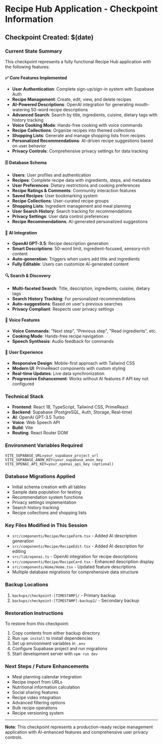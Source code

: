 # Recipe Hub Application - Checkpoint Information

## Checkpoint Created: $(date)

### Current State Summary
This checkpoint represents a fully functional Recipe Hub application with the following features:

#### ✅ Core Features Implemented
- **User Authentication**: Complete sign-up/sign-in system with Supabase Auth
- **Recipe Management**: Create, edit, view, and delete recipes
- **AI-Powered Descriptions**: OpenAI integration for generating mouth-watering 50-word recipe descriptions
- **Advanced Search**: Search by title, ingredients, cuisine, dietary tags with history tracking
- **Voice Cooking Mode**: Hands-free cooking with voice commands
- **Recipe Collections**: Organize recipes into themed collections
- **Shopping Lists**: Generate and manage shopping lists from recipes
- **Personalized Recommendations**: AI-driven recipe suggestions based on user behavior
- **Privacy Controls**: Comprehensive privacy settings for data tracking

#### 🗄️ Database Schema
- **Users**: User profiles and authentication
- **Recipes**: Complete recipe data with ingredients, steps, and metadata
- **User Preferences**: Dietary restrictions and cooking preferences
- **Recipe Ratings & Comments**: Community interaction features
- **Saved Recipes**: User bookmarking system
- **Recipe Collections**: User-curated recipe groups
- **Shopping Lists**: Ingredient management and meal planning
- **User Search History**: Search tracking for recommendations
- **Privacy Settings**: User data control preferences
- **Recipe Recommendations**: AI-generated personalized suggestions

#### 🤖 AI Integration
- **OpenAI GPT-3.5**: Recipe description generation
- **Smart Descriptions**: 50-word limit, ingredient-focused, sensory-rich content
- **Auto-generation**: Triggers when users add title and ingredients
- **Fully Editable**: Users can customize AI-generated content

#### 🔍 Search & Discovery
- **Multi-faceted Search**: Title, description, ingredients, cuisine, dietary tags
- **Search History Tracking**: For personalized recommendations
- **Auto-suggestions**: Based on user's previous searches
- **Privacy Compliant**: Respects user privacy settings

#### 🎤 Voice Features
- **Voice Commands**: "Next step", "Previous step", "Read ingredients", etc.
- **Cooking Mode**: Hands-free recipe navigation
- **Speech Synthesis**: Audio feedback for commands

#### 📱 User Experience
- **Responsive Design**: Mobile-first approach with Tailwind CSS
- **Modern UI**: PrimeReact components with custom styling
- **Real-time Updates**: Live data synchronization
- **Progressive Enhancement**: Works without AI features if API key not configured

### Technical Stack
- **Frontend**: React 18, TypeScript, Tailwind CSS, PrimeReact
- **Backend**: Supabase (PostgreSQL, Auth, Storage, Real-time)
- **AI**: OpenAI GPT-3.5 Turbo
- **Voice**: Web Speech API
- **Build**: Vite
- **Routing**: React Router DOM

### Environment Variables Required
```
VITE_SUPABASE_URL=your_supabase_project_url
VITE_SUPABASE_ANON_KEY=your_supabase_anon_key
VITE_OPENAI_API_KEY=your_openai_api_key (optional)
```

### Database Migrations Applied
- Initial schema creation with all tables
- Sample data population for testing
- Recommendation system functions
- Privacy settings implementation
- Search history tracking
- Recipe collections and shopping lists

### Key Files Modified in This Session
- `src/components/Recipe/RecipeForm.tsx` - Added AI description generation
- `src/components/Recipe/RecipeEdit.tsx` - Added AI description for editing
- `src/lib/openai.ts` - OpenAI integration for recipe descriptions
- `src/components/Recipe/RecipeCard.tsx` - Enhanced description display
- `src/components/Home/Home.tsx` - Updated feature descriptions
- Multiple database migrations for comprehensive data structure

### Backup Locations
1. `backups/checkpoint-[TIMESTAMP]/` - Primary backup
2. `backups/checkpoint-[TIMESTAMP]-backup2/` - Secondary backup

### Restoration Instructions
To restore from this checkpoint:
1. Copy contents from either backup directory
2. Run `npm install` to install dependencies
3. Set up environment variables in `.env`
4. Configure Supabase project and run migrations
5. Start development server with `npm run dev`

### Next Steps / Future Enhancements
- Meal planning calendar integration
- Recipe import from URLs
- Nutritional information calculation
- Social sharing features
- Recipe video integration
- Advanced filtering options
- Bulk recipe operations
- Recipe versioning system

---
**Note**: This checkpoint represents a production-ready recipe management application with AI-enhanced features and comprehensive user privacy controls.